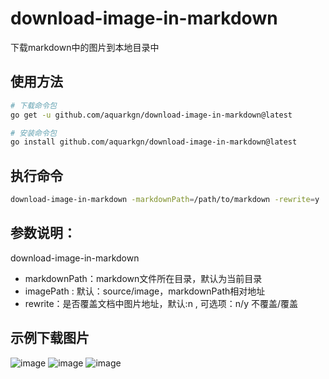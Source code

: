 # download-image-in-markdown
下载markdown中的图片到本地目录中


## 使用方法

```bash
# 下载命令包
go get -u github.com/aquarkgn/download-image-in-markdown@latest

# 安装命令包
go install github.com/aquarkgn/download-image-in-markdown@latest
```

## 执行命令
```bash
download-image-in-markdown -markdownPath=/path/to/markdown -rewrite=y
```

## 参数说明：
download-image-in-markdown
- markdownPath：markdown文件所在目录，默认为当前目录
- imagePath : 默认：source/image，markdownPath相对地址
- rewrite：是否覆盖文档中图片地址，默认:n , 可选项：n/y 不覆盖/覆盖

## 示例下载图片

![image](https://th.bing.com/th/id/OIP.vVsxOjwiBfvojJ_IIqeTEAHaR7?w=144&h=349&c=7&r=0&o=5&pid=1.7) ![image](https://th.bing.com/th/id/OIP.vVsxOjwiBfvojJ_IIqeTEAHaR7?w=144&h=349&c=7&r=0&o=5&pid=1.7) ![image](https://th.bing.com/th/id/OIP.RxL0OCAKQqcmKM0u9_Y7FQHaR_?w=144&h=350&c=7&r=0&o=5&pid=1.7)

